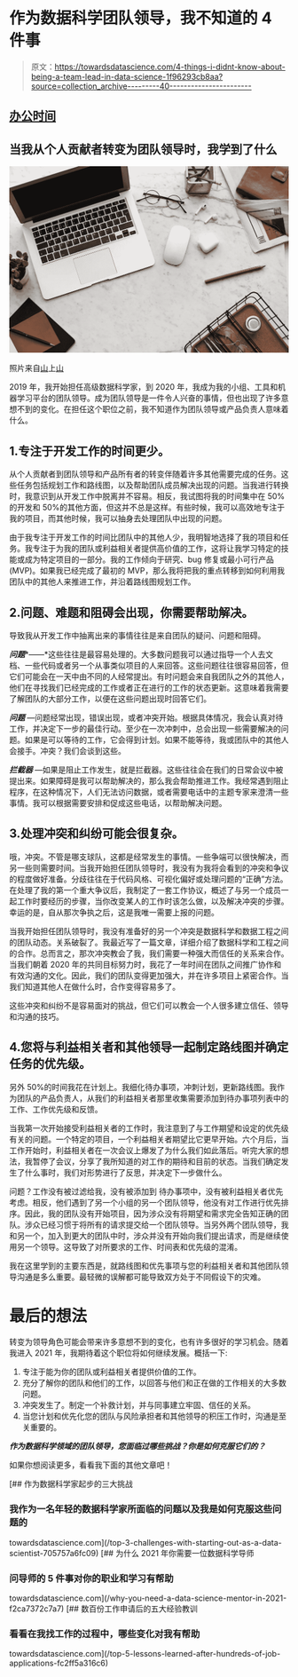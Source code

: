 # 作为数据科学团队领导，我不知道的 4 件事

> 原文：<https://towardsdatascience.com/4-things-i-didnt-know-about-being-a-team-lead-in-data-science-1f96293cb8aa?source=collection_archive---------40----------------------->

## [办公时间](https://towardsdatascience.com/tagged/office-hours)

## 当我从个人贡献者转变为团队领导时，我学到了什么

![](img/30c24e67d44b45c998425db597ccbada.png)

照片来自[山](https://www.pexels.com/@fauxels)上[山](https://www.pexels.com/)

2019 年，我开始担任高级数据科学家，到 2020 年，我成为我的小组、工具和机器学习平台的团队领导。成为团队领导是一件令人兴奋的事情，但也出现了许多意想不到的变化。在担任这个职位之前，我不知道作为团队领导或产品负责人意味着什么。

## 1.专注于开发工作的时间更少。

从个人贡献者到团队领导和产品所有者的转变伴随着许多其他需要完成的任务。这些任务包括规划工作和路线图，以及帮助团队成员解决出现的问题。当我进行转换时，我意识到从开发工作中脱离并不容易。相反，我试图将我的时间集中在 50%的开发和 50%的其他方面，但这并不总是这样。有些时候，我可以高效地专注于我的项目，而其他时候，我可以抽身去处理团队中出现的问题。

由于我专注于开发工作的时间比团队中的其他人少，我明智地选择了我的项目和任务。我专注于为我的团队或利益相关者提供高价值的工作，这将让我学习特定的技能或成为特定项目的一部分。我的工作倾向于研究、bug 修复或最小可行产品(MVP)。如果我已经完成了最初的 MVP，那么我将把我的重点转移到如何利用我团队中的其他人来推进工作，并沿着路线图规划工作。

## 2.问题、难题和阻碍会出现，你需要帮助解决。

导致我从开发工作中抽离出来的事情往往是来自团队的疑问、问题和阻碍。

***问题****——*这些往往是最容易处理的。大多数问题我可以通过指导一个人去文档、一些代码或者另一个从事类似项目的人来回答。这些问题往往很容易回答，但它们可能会在一天中由不同的人经常提出。有时问题会来自我团队之外的其他人，他们在寻找我们已经完成的工作或者正在进行的工作的状态更新。这意味着我需要了解团队的大部分工作，以便在这些问题出现时回答它们。

***问题*** —问题经常出现，错误出现，或者冲突开始。根据具体情况，我会认真对待工作，并决定下一步的最佳行动。至少在一次冲刺中，总会出现一些需要解决的问题。如果是可以等待的工作，它会得到计划。如果不能等待，我或团队中的其他人会接手。冲突？我们会谈到这些。

***拦截器*** —如果是阻止工作发生，就是拦截器。这些往往会在我们的日常会议中被提出来。如果障碍是我可以帮助解决的，那么我会帮助推进工作。我经常遇到阻止程序，在这种情况下，人们无法访问数据，或者需要电话中的主题专家来澄清一些事情。我可以根据需要安排和促成这些电话，以帮助解决问题。

## 3.处理冲突和纠纷可能会很复杂。

哦，冲突。不管是哪支球队，这都是经常发生的事情。一些争端可以很快解决，而另一些则需要时间。当我开始担任团队领导时，我没有为我将会看到的冲突和争议的程度做好准备。分歧往往在于代码风格、可视化偏好或处理问题的“正确”方法。在处理了我的第一个重大争议后，我制定了一套工作协议，概述了与另一个成员一起工作时要经历的步骤，当你改变某人的工作时该怎么做，以及解决冲突的步骤。幸运的是，自从那次争执之后，这是我唯一需要上报的问题。

当我开始担任团队领导时，我没有准备好的另一个冲突是数据科学和数据工程之间的团队动态。关系破裂了。我最近写了一篇文章，详细介绍了数据科学和工程之间的合作。总而言之，那次冲突教会了我，我们需要一种强大而信任的关系来合作。当我们朝着 2020 年的共同目标努力时，我花了一年时间在团队之间推广协作和有效沟通的文化。因此，我们的团队变得更加强大，并在许多项目上紧密合作。当我们知道其他人在做什么时，合作变得容易多了。

这些冲突和纠纷不是容易面对的挑战，但它们可以教会一个人很多建立信任、领导和沟通的技巧。

## 4.您将与利益相关者和其他领导一起制定路线图并确定任务的优先级。

另外 50%的时间我花在计划上。我细化待办事项，冲刺计划，更新路线图。我作为团队的产品负责人，从我们的利益相关者那里收集需要添加到待办事项列表中的工作、工作优先级和反馈。

当我第一次开始接受利益相关者的工作时，我注意到了与工作期望和设定的优先级有关的问题。一个特定的项目，一个利益相关者期望比它更早开始。六个月后，当工作开始时，利益相关者在一次会议上爆发了为什么我们如此落后。听完大家的想法，我暂停了会议，分享了我所知道的对工作的期待和目前的状态。当我们确定发生了什么事时，我们对形势进行了反思，并决定下一步做什么。

问题？工作没有被过滤给我，没有被添加到
待办事项中，没有被利益相关者优先考虑。相反，他们遇到了另一个小组的另一个团队领导，他没有对工作进行优先排序。因此，我的团队没有开始项目，因为涉众没有将期望和需求完全告知正确的团队。涉众已经习惯于将所有的请求提交给一个团队领导。当另外两个团队领导，我和另一个，加入到更大的团队中时，涉众并没有开始向我们提出请求，而是继续使用另一个领导。这导致了对所要求的工作、时间表和优先级的混淆。

我在这里学到的主要东西是，就路线图和优先事项与您的利益相关者和其他团队领导沟通是多么重要。最轻微的误解都可能导致双方处于不同假设下的灾难。

# 最后的想法

转变为领导角色可能会带来许多意想不到的变化，也有许多很好的学习机会。随着我进入 2021 年，我期待着这个职位将如何继续发展。概括一下:

1.  专注于能为你的团队或利益相关者提供价值的工作。
2.  充分了解你的团队和他们的工作，以回答与他们和正在做的工作相关的大多数问题。
3.  冲突发生了。制定一个补救计划，并与同事建立牢固、信任的关系。
4.  当您计划和优先化您的团队与风险承担者和其他领导的积压工作时，沟通是至关重要的。

***作为数据科学领域的团队领导，您面临过哪些挑战？你是如何克服它们的？***

如果你想阅读更多，看看我下面的其他文章吧！

[](/top-3-challenges-with-starting-out-as-a-data-scientist-705757a6fc09) [## 作为数据科学家起步的三大挑战

### 我作为一名年轻的数据科学家所面临的问题以及我是如何克服这些问题的

towardsdatascience.com](/top-3-challenges-with-starting-out-as-a-data-scientist-705757a6fc09) [](/why-you-need-a-data-science-mentor-in-2021-f2ca7372c7a7) [## 为什么 2021 年你需要一位数据科学导师

### 问导师的 5 件事对你的职业和学习有帮助

towardsdatascience.com](/why-you-need-a-data-science-mentor-in-2021-f2ca7372c7a7) [](/top-5-lessons-learned-after-hundreds-of-job-applications-fc2ff5a316c6) [## 数百份工作申请后的五大经验教训

### 看看在我找工作的过程中，哪些变化对我有帮助

towardsdatascience.com](/top-5-lessons-learned-after-hundreds-of-job-applications-fc2ff5a316c6)